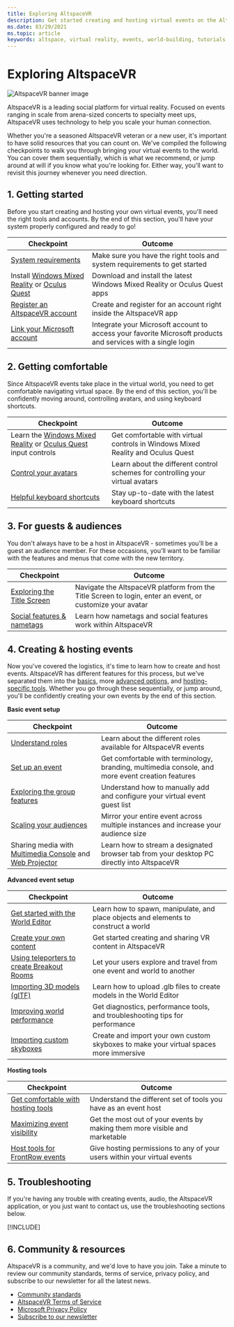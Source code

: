 ```yaml
---
title: Exploring AltspaceVR
description: Get started creating and hosting virtual events on the AltspaceVR platform.
ms.date: 03/29/2021
ms.topic: article
keywords: altspace, virtual reality, events, world-building, tutorials
---
```


# Exploring AltspaceVR

![AltspaceVR banner image](images/altspace-vr-banner.png)

AltspaceVR is a leading social platform for virtual reality. Focused on events ranging in scale from arena-sized concerts to specialty meet ups, AltspaceVR uses technology to help you scale your human connection.

Whether you're a seasoned AltspaceVR veteran or a new user, it's important to have solid resources that you can count on. We've compiled the following checkpoints to walk you through bringing your virtual events to the world. You can cover them sequentially, which is what we recommend, or jump around at will if you know what you're looking for. Either way, you'll want to revisit this journey whenever you need direction.

## 1. Getting started

Before you start creating and hosting your own virtual events, you'll need the right tools and accounts. By the end of this section, you'll have your system properly configured and ready to go!

|  Checkpoint  |  Outcome  |
| --- | --- |
| [System requirements](getting-started/system-requirements.md) | Make sure you have the right tools and system requirements to get started |
| Install [Windows Mixed Reality](getting-started/wmr-installation.md) or [Oculus Quest](getting-started/oculus-installation.md)| Download and install the latest Windows Mixed Reality or Oculus Quest apps |
| [Register an AltspaceVR account](getting-started/registration.md) | Create and register for an account right inside the AltspaceVR app |
| [Link your Microsoft account](getting-started/linking-microsoft-account.md) | Integrate your Microsoft account to access your favorite Microsoft products and services with a single login |

## 2. Getting comfortable

Since AltspaceVR events take place in the virtual world, you need to get comfortable navigating virtual space. By the end of this section, you'll be confidently moving around, controlling avatars, and using keyboard shortcuts.

|  Checkpoint  |  Outcome  |
| --- | --- |
| Learn the [Windows Mixed Reality](getting-started/wmr-controls.md) or [Oculus Quest](getting-started/oculus-controls.md) input controls | Get comfortable with virtual controls in Windows Mixed Reality and Oculus Quest |
| [Control your avatars](getting-started/avatar-controls.md) | Learn about the different control schemes for controlling your virtual avatars |
| [Helpful keyboard shortcuts](getting-started/keyboard-shortcuts.md) | Stay up-to-date with the latest keyboard shortcuts |

## 3. For guests & audiences

You don't always have to be a host in AltspaceVR - sometimes you'll be a guest an audience member. For these occasions, you'll want to be familiar with the features and menus that come with the new territory.

|  Checkpoint  |  Outcome  |
| --- | --- |
| [Exploring the Title Screen](community/exploring-title-screen.md) | Navigate the AltspaceVR platform from the Title Screen to login, enter an event, or customize your avatar |
| [Social features & nametags](faqs/nametags.md) | Learn how nametags and social features work within AltspaceVR |

## 4. Creating & hosting events

Now you've covered the logistics, it's time to learn how to create and host events. AltspaceVR has different features for this process, but we've separated them into the [basics](#basic-event-setup), more [advanced options](#advanced-event-setup), and [hosting-specific tools](#hosting-tools). Whether you go through these sequentially, or jump around, you'll be confidently creating your own events by the end of this section.

**Basic event setup**

|  Checkpoint  |  Outcome  |
| --- | --- |
| [Understand roles](getting-started/roles.md) | Learn about the different roles available for AltspaceVR events |
| [Set up an event](tutorials/creating-an-event.md) | Get comfortable with terminology, branding, multimedia console, and more event creation features |
| [Exploring the group features](tutorials/group-features.md) | Understand how to manually add and configure your virtual event guest list |
| [Scaling your audiences](faqs/scaling-audiences.md) | Mirror your entire event across multiple instances and increase your audience size |
| Sharing media with [Multimedia Console](tutorials/multimedia-console.md) and [Web Projector](tutorials/web-projector-streaming.md) | Learn how to stream a designated browser tab from your desktop PC directly into AltspaceVR |

**Advanced event setup**

|  Checkpoint  |  Outcome  |
| --- | --- |
| [Get started with the World Editor](world-building/world-editor-getting-started.md) | Learn how to spawn, manipulate, and place objects and elements to construct a world |
| [Create your own content](community/creating-content.md) | Get started creating and sharing VR content in AltspaceVR |
| [Using teleporters to create Breakout Rooms](tutorials/teleporting.md) | Let your users explore and travel from one event and world to another |
| [Importing 3D models (glTF)](world-building/importing-models.md) | Learn how to upload .glb files to create models in the World Editor |
| [Improving world performance](world-building/improving-performance.md) | Get diagnostics, performance tools, and troubleshooting tips for performance |
| [Importing custom skyboxes](world-building/uploading-custom-skyboxes.md) | Create and import your own custom skyboxes to make your virtual spaces more immersive |

**Hosting tools**

|  Checkpoint  |  Outcome  |
| --- | --- |
| [Get comfortable with hosting tools](tutorials/host-tools-overview.md) | Understand the different set of tools you have as an event host |
| [Maximizing event visibility](tutorials/main-events.md) | Get the most out of your events by making them more visible and marketable |
| [Host tools for FrontRow events](tutorials/host-tools-for-events.md) | Give hosting permissions to any of your users within your virtual events |

## 5. Troubleshooting

If you're having any trouble with creating events, audio, the AltspaceVR application, or you just want to contact us, use the troubleshooting sections below. 

[!INCLUDE[](includes/troubleshooting.md)]

## 6. Community & resources

AltspaceVR is a community, and we'd love to have you join. Take a minute to review our community standards, terms of service, privacy policy, and subscribe to our newsletter for all the latest news.

* [Community standards](community/community-standards.md)
* [AltspaceVR Terms of Service](community/terms-of-service.md)
* [Microsoft Privacy Policy](https://privacy.microsoft.com/privacystatement)
* [Subscribe to our newsletter](community/newsletter-subscriptions.md)